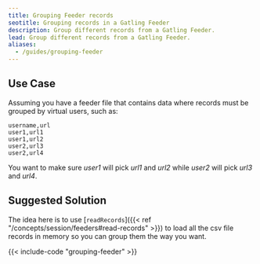 ```yaml
---
title: Grouping Feeder records
seotitle: Grouping records in a Gatling Feeder
description: Group different records from a Gatling Feeder.
lead: Group different records from a Gatling Feeder.
aliases:
  - /guides/grouping-feeder
---
```


## Use Case

Assuming you have a feeder file that contains data where records must be grouped by virtual users, such as:

```csv
username,url
user1,url1
user1,url2
user2,url3
user2,url4
```

You want to make sure *user1* will pick *url1* and *url2* while *user2* will pick *url3* and *url4*.

## Suggested Solution

The idea here is to use [`readRecords`]({{< ref "/concepts/session/feeders#read-records" >}}) to load all the csv file records in memory so you can group them the way you want.

{{< include-code "grouping-feeder" >}}
